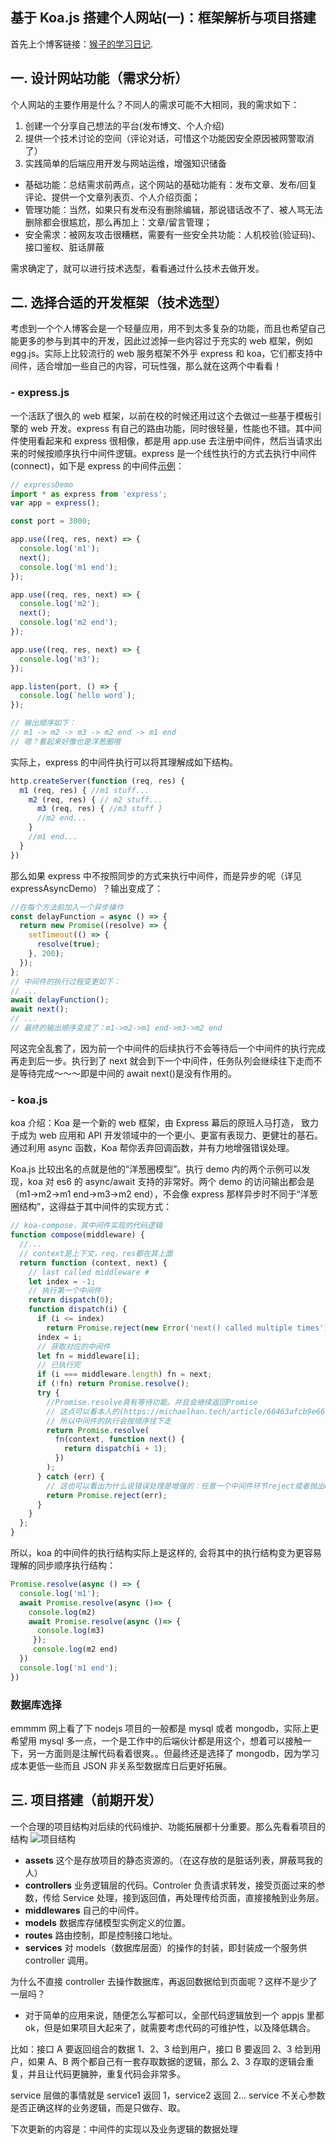 ## 基于 Koa.js 搭建个人网站(一)：框架解析与项目搭建

首先上个博客链接：[猴子的学习日记](https://michaelhan.tech/).

## 一. 设计网站功能（需求分析）

个人网站的主要作用是什么？不同人的需求可能不大相同，我的需求如下：

1. 创建一个分享自己想法的平台(发布博文、个人介绍)
2. 提供一个技术讨论的空间（评论对话，可惜这个功能因安全原因被网警取消了）
3. 实践简单的后端应用开发与网站运维，增强知识储备

- 基础功能：总结需求前两点，这个网站的基础功能有：发布文章、发布/回复评论、提供一个文章列表页、个人介绍页面；
- 管理功能：当然，如果只有发布没有删除编辑，那说错话改不了、被人骂无法删除都会很尴尬，那么再加上：文章/留言管理；
- 安全需求：被网友攻击很糟糕，需要有一些安全共功能：人机校验(验证码)、接口鉴权、脏话屏蔽

需求确定了，就可以进行技术选型，看看通过什么技术去做开发。

## 二. 选择合适的开发框架（技术选型）

考虑到一个个人博客会是一个轻量应用，用不到太多复杂的功能，而且也希望自己能更多的参与到其中的开发，因此过滤掉一些内容过于充实的 web 框架，例如 egg.js。实际上比较流行的 web 服务框架不外乎 express 和 koa，它们都支持中间件，适合增加一些自己的内容，可玩性强，那么就在这两个中看看！

### - express.js

一个活跃了很久的 web 框架，以前在校的时候还用过这个去做过一些基于模板引擎的 web 开发。express 有自己的路由功能，同时很轻量，性能也不错。其中间件使用看起来和 express 很相像，都是用 app.use 去注册中间件，然后当请求出来的时候按顺序执行中间件逻辑。express 是一个线性执行的方式去执行中间件(connect)，如下是 express 的中间件[示例](https://github.com/hanyaonian/blog-template)：

```js
// expressDemo
import * as express from 'express';
var app = express();

const port = 3000;

app.use((req, res, next) => {
  console.log('m1');
  next();
  console.log('m1 end');
});

app.use((req, res, next) => {
  console.log('m2');
  next();
  console.log('m2 end');
});

app.use((req, res, next) => {
  console.log('m3');
});

app.listen(port, () => {
  console.log(`hello word`);
});

// 输出顺序如下：
// m1 -> m2 -> m3 -> m2 end -> m1 end
// 嗯？看起来好像也是洋葱圈哦
```

实际上，express 的中间件执行可以将其理解成如下结构。

```js
http.createServer(function (req, res) {
  m1 (req, res) { //m1 stuff...
    m2 (req, res) { // m2 stuff...
      m3 (req, res) { //m3 stuff }
	  //m2 end...
    }
	//m1 end...
  }
})
```

那么如果 express 中不按照同步的方式来执行中间件，而是异步的呢（详见 expressAsyncDemo）？输出变成了：

```js
//在每个方法前加入一个异步操作
const delayFunction = async () => {
  return new Promise((resolve) => {
    setTimeout(() => {
      resolve(true);
    }, 200);
  });
};
// 中间件的执行过程变更如下：
// ...
await delayFunction();
await next();
// ...
// 最终的输出顺序变成了：m1->m2->m1 end->m3->m2 end
```

阿这完全乱套了，因为前一个中间件的后续执行不会等待后一个中间件的执行完成再走到后一步。执行到了 next 就会到下一个中间件，任务队列会继续往下走而不是等待完成～～～即是中间的 await next()是没有作用的。

### - koa.js

koa 介绍：Koa 是一个新的 web 框架，由 Express 幕后的原班人马打造， 致力于成为 web 应用和 API 开发领域中的一个更小、更富有表现力、更健壮的基石。 通过利用 async 函数，Koa 帮你丢弃回调函数，并有力地增强错误处理。

Koa.js 比较出名的点就是他的“洋葱圈模型”。执行 demo 内的两个示例可以发现，koa 对 es6 的 async/await 支持的非常好。两个 demo 的访问输出都会是（m1->m2->m1 end->m3->m2 end），不会像 express 那样异步时不同于“洋葱圈结构”，这得益于其中间件的实现方式：

```js
// koa-compose，其中间件实现的代码逻辑
function compose(middleware) {
  //...
  // context是上下文，req，res都在其上面
  return function (context, next) {
    // last called middleware #
    let index = -1;
    // 执行第一个中间件
    return dispatch(0);
    function dispatch(i) {
      if (i <= index)
        return Promise.reject(new Error('next() called multiple times'));
      index = i;
      // 获取对应的中间件
      let fn = middleware[i];
      // 已执行完
      if (i === middleware.length) fn = next;
      if (!fn) return Promise.resolve();
      try {
        //Promise.resolve具有等待功能。并且会继续返回Promise
        // 这点可以看本人的(https://michaelhan.tech/article/60463afcb9e6607a5900df19)进行理解
        // 所以中间件的执行会按顺序往下走
        return Promise.resolve(
          fn(context, function next() {
            return dispatch(i + 1);
          })
        );
      } catch (err) {
        // 这也可以看出为什么说错误处理是增强的：任意一个中间件环节reject或者抛出err，都可以在最外层被捕捉到
        return Promise.reject(err);
      }
    }
  };
}
```

所以，koa 的中间件的执行结构实际上是这样的, 会将其中的执行结构变为更容易理解的同步顺序执行结构：

```js
Promise.resolve(async () => {
  console.log('m1');
  await Promise.resolve(async ()=> {
    console.log(m2)
    await Promise.resolve(async ()=> {
      console.log(m3)
     });
     console.log(m2 end)
  })
  console.log('m1 end');
})
```

### 数据库选择

emmmm 网上看了下 nodejs 项目的一般都是 mysql 或者 mongodb，实际上更希望用 mysql 多一点，一个是工作中的后端伙计都是用这个，想着可以接触一下，另一方面则是注解代码看着很爽。。但最终还是选择了 mongodb，因为学习成本更低一些而且 JSON 非关系型数据库日后更好拓展。

## 三. 项目搭建（前期开发）

一个合理的项目结构对后续的代码维护、功能拓展都十分重要。那么先看看项目的结构
![项目结构](https://michaelhan.tech/images/8d22d6ad8f548362e9f433f575c2c314.jpg)

- **assets** 这个是存放项目的静态资源的。（在这存放的是脏话列表，屏蔽骂我的人）
- **controllers** 业务逻辑层的代码。Controler 负责请求转发，接受页面过来的参数，传给 Service 处理，接到返回值，再处理传给页面，直接接触到业务层。
- **middlewares** 自己的中间件。
- **models** 数据库存储模型实例定义的位置。
- **routes** 路由控制，即是控制接口地址。
- **services** 对 models（数据库层面）的操作的封装，即封装成一个服务供 controller 调用。

为什么不直接 controller 去操作数据库，再返回数据给到页面呢？这样不是少了一层吗？

- 对于简单的应用来说，随便怎么写都可以，全部代码逻辑放到一个 appjs 里都 ok，但是如果项目大起来了，就需要考虑代码的可维护性，以及降低耦合。

比如：接口 A 要返回组合的数据 1、2、3 给到用户，接口 B 要返回 2、3 给到用户，如果 A、B 两个都自己有一套存取数据的逻辑，那么 2、3 存取的逻辑会重复，并且让代码更臃肿，重复代码会非常多。

service 层做的事情就是 service1 返回 1，service2 返回 2... service 不关心参数是否正确这样的业务逻辑，而是只做存、取。

下次更新的内容是：中间件的实现以及业务逻辑的数据处理
